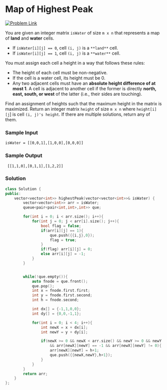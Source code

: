 # Map of Highest Peak

[![Problem Link](https://img.shields.io/badge/-LeetCode-FFA116?style=for-the-badge&logo=LeetCode&logoColor=black)](https://leetcode.com/problems/map-of-highest-peak/description/)

You are given an integer matrix `isWater` of size `m x n` that represents a map of **land** and **water** cells.

- If `isWater[i][j] == 0`, cell `(i, j)` is a `**land**` cell.
- If `isWater[i][j] == 1`, cell `(i, j)` is a `**water**` cell.

You must assign each cell a height in a way that follows these rules:

- The height of each cell must be non-negative.
- If the cell is a water cell, its height must be 0.
- Any two adjacent cells must have an **absolute height difference of at most 1**. 
A cell is adjacent to another cell if the former is directly **north, east, south, or west** of the latter (i.e., their sides are touching).

Find an assignment of heights such that the maximum height in the matrix is maximized.
Return an integer matrix `height` of size `m x n` where `height[i][j`] is cell `(i, j)'s height`. 
If there are multiple solutions, return any of them.

### Sample Input
```
isWater = [[0,0,1],[1,0,0],[0,0,0]]
```
### Sample Output
```
 [[1,1,0],[0,1,1],[1,2,2]]
```

### Solution
```cpp
class Solution {
public:
    vector<vector<int>> highestPeak(vector<vector<int>>& isWater) {
        vector<vector<int>> arr = isWater;
        queue<pair<pair<int,int>,int>> que;

        for(int i = 0; i < arr.size(); i++){
            for(int j = 0; j < arr[i].size(); j++){
                bool flag = false;
                if(arr[i][j] == 1){
                    que.push({{i,j},0});
                    flag = true;
                }
                if(flag) arr[i][j] = 0;
                else arr[i][j] = -1;
            }
        }


        while(!que.empty()){
            auto fnode = que.front();
            que.pop();
            int x = fnode.first.first;
            int y = fnode.first.second;
            int h = fnode.second;

            int dx[] = {-1,1,0,0};
            int dy[] = {0,0,-1,1};

            for(int i = 0; i < 4; i++){
                int newX = x + dx[i];
                int newY = y + dy[i];

                if(newX >= 0 && newX < arr.size() && newY >= 0 && newY < arr[0].size()
                    && arr[newX][newY] == -1 && arr[newX][newY] != 0){
                    arr[newX][newY] = h+1;
                    que.push({{newX,newY},h+1});
                }
            }
        }
        return arr;
    }
};
```

